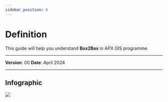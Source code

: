 ```yaml
---
sidebar_position: 0
---
```

# Definition

This guide will help you understand **Box2Box** in APX GIS programme.

------------

**Version**: 00
**Date**: April 2024

------------
## **Infographic**

![](/img/8.Box2Box/Box2Box-def01.png)